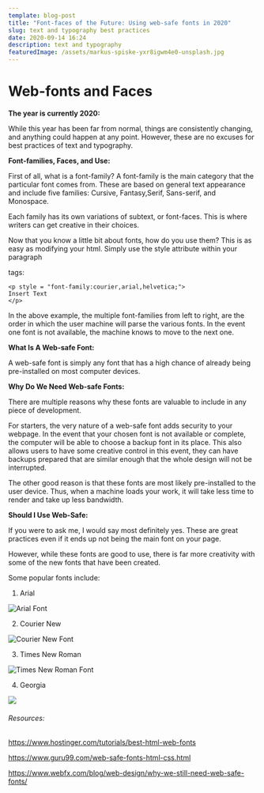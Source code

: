 ```yaml
---
template: blog-post
title: "Font-faces of the Future: Using web-safe fonts in 2020"
slug: text and typography best practices
date: 2020-09-14 16:24
description: text and typography
featuredImage: /assets/markus-spiske-yxr8igwm4e0-unsplash.jpg
---
```

# **Web-fonts and Faces**

**The year is currently 2020:**

While this year has been far from normal, things are consistently changing, and anything could happen at any point. However, these are no excuses for best practices of text and typography.

**Font-families, Faces, and Use:**

First of all, what is a font-family? A font-family is the main category that the particular font comes from. These are based on general text appearance and include five families: Cursive, Fantasy,Serif, Sans-serif, and Monospace.  

Each family has its own variations of subtext, or font-faces. This is where writers can get creative in their choices. 

Now that you know a little bit about fonts, how do you use them? This is as easy as modifying your html. Simply use the style attribute within your paragraph <p> tags: 

```
<p style = "font-family:courier,arial,helvetica;">
Insert Text
</p>
```

In the above example, the multiple font-families from left to right, are the order in which the user machine will parse the various fonts. In the event one font is not available, the machine knows to move to the next one. 

**What Is A Web-safe Font:**

A web-safe font is simply any font that has a high chance of already being pre-installed on most computer devices.

**Why Do We Need Web-safe Fonts:**

There are multiple reasons why these fonts are valuable to include in any piece of development. 

For starters, the very nature of a web-safe font adds security to your webpage. In the event that your chosen font is not available or complete, the computer will be able to choose a backup font in its place. This also allows users to have some creative control in this event, they can have backups prepared that are similar enough that the whole design will not be interrupted. 

The other good reason is that these fonts are most likely pre-installed to the user device. Thus, when a machine loads your work, it will take less time to render and take up less bandwidth. 

**Should I Use Web-Safe:**

If you were to ask me, I would say most definitely yes. These are great practices even if it ends up not being the main font on your page. 

However, while these fonts are good to use, there is far more creativity with some of the new fonts that have been created.

Some popular fonts include:

1. Arial

![Arial Font](/assets/download.png)

2. Courier New

![Courier New Font](/assets/download-1.png)

3. Times New Roman

![Times New Roman Font](/assets/download-2.png)

4. Georgia

![](/assets/download-11.png)

###### Resources: 

<https://www.hostinger.com/tutorials/best-html-web-fonts>

<https://www.guru99.com/web-safe-fonts-html-css.html>

<https://www.webfx.com/blog/web-design/why-we-still-need-web-safe-fonts/>